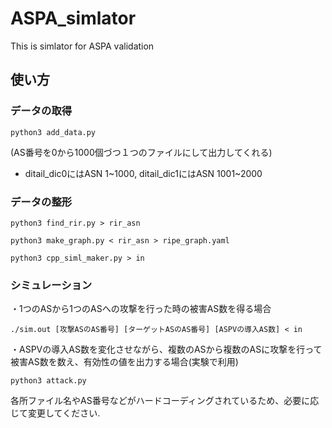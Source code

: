 # ASPA_simlator
This is simlator for ASPA validation

## 使い方
### データの取得

  `python3 add_data.py`
  
  (AS番号を0から1000個づつ１つのファイルにして出力してくれる)
  * ditail_dic0にはASN 1~1000, ditail_dic1にはASN 1001~2000
  
### データの整形

  `python3 find_rir.py > rir_asn`
  
  `python3 make_graph.py < rir_asn > ripe_graph.yaml`
  
  `python3 cpp_siml_maker.py > in`
  
### シミュレーション

・1つのASから1つのASへの攻撃を行った時の被害AS数を得る場合

  `./sim.out [攻撃ASのAS番号] [ターゲットASのAS番号] [ASPVの導入AS数] < in`
  
・ASPVの導入AS数を変化させながら、複数のASから複数のASに攻撃を行って被害AS数を数え、有効性の値を出力する場合(実験で利用)

  `python3 attack.py`
  
各所ファイル名やAS番号などがハードコーディングされているため、必要に応じて変更してください.
